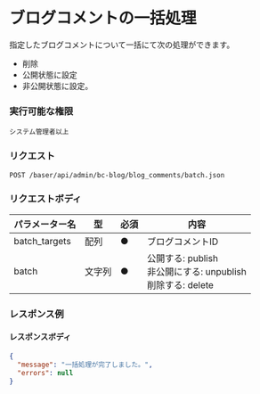 # ブログコメントの一括処理

指定したブログコメントについて一括にて次の処理ができます。

- 削除
- 公開状態に設定
- 非公開状態に設定。

### 実行可能な権限
```
システム管理者以上
```

### リクエスト
```
POST /baser/api/admin/bc-blog/blog_comments/batch.json
``` 

### リクエストボディ

| パラメーター名       | 型     | 必須    | 内容                                                 |
|---------------|-------|-------|----------------------------------------------------|
| batch_targets | 配列   | ●     | ブログコメントID                                            |
| batch         | 文字列 | ●     | 公開する: publish<br>非公開にする: unpublish<br>削除する: delete |

### レスポンス例
#### レスポンスボディ
```json
{
  "message": "一括処理が完了しました。",
  "errors": null
}


```
